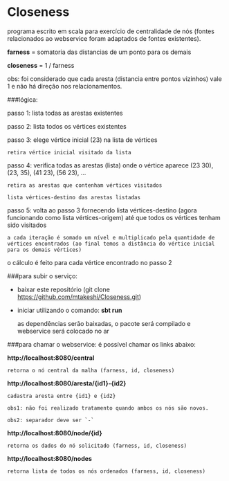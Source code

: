 # Closeness

programa escrito em scala para exercício de centralidade de nós (fontes relacionados ao webservice foram adaptados de fontes existentes).

**farness** = somatoria das distancias de um ponto para os demais

**closeness** = 1 / farness

obs: foi considerado que cada aresta (distancia entre pontos vizinhos) vale 1 e não há direção nos relacionamentos.


###lógica:

passo 1: lista todas as arestas existentes

passo 2: lista todos os vértices existentes

passo 3: elege vértice inicial (23) na lista de vértices

	retira vértice inicial visitado da lista

passo 4: verifica todas as arestas (lista) onde o vértice aparece (23 30), (23, 35), (41 23), (56 23), ... 

	retira as arestas que contenham vértices visitados
	
	lista vértices-destino das arestas listadas

passo 5: volta ao passo 3 fornecendo lista vértices-destino (agora funcionando como lista vértices-origem) até que todos os vértices tenham sido visitados

	a cada iteração é somado um nível e multiplicado pela quantidade de vértices encontrados (ao final temos a distância do vértice inicial para os demais vértices)

o cálculo é feito para cada vértice encontrado no passo 2


###para subir o serviço:
- baixar este repositório (git clone https://github.com/mtakeshi/Closeness.git)
- iniciar utilizando o comando: **sbt run**

	as dependências serão baixadas, o pacote será compilado e webservice será colocado no ar
	
###para chamar o webservice:
é possível chamar os links abaixo:

**http://localhost:8080/central**

	retorna o nó central da malha (farness, id, closeness)
	
**http://localhost:8080/aresta/{id1}-{id2}**

	cadastra aresta entre {id1} e {id2}

	obs1: não foi realizado tratamento quando ambos os nós são novos.

	obs2: separador deve ser `-`
	
**http://localhost:8080/node/{id}**

	retorna os dados do nó solicitado (farness, id, closeness)

**http://localhost:8080/nodes**

	retorna lista de todos os nós ordenados (farness, id, closeness)

